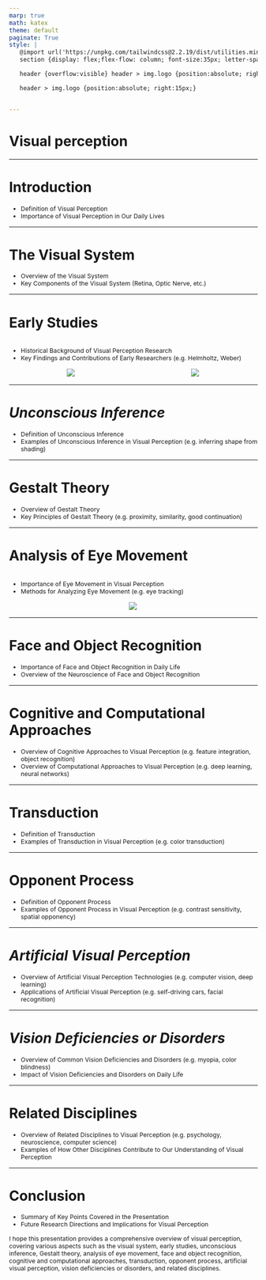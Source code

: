 ```yaml
---
marp: true
math: katex
theme: default
paginate: True
style: |
   @import url('https://unpkg.com/tailwindcss@2.2.19/dist/utilities.min.css');
   section {display: flex;flex-flow: column; font-size:35px; letter-spacing:1.4px;}

   header {overflow:visible} header > img.logo {position:absolute; right:15px;}

   header > img.logo {position:absolute; right:15px;}


---
```

<!-- backgroundColor: white -->
<!-- _class: lead -->

 # Visual perception

---
<style scoped>p,li {font-size:0.92em}</style>

 # Introduction
- Definition of Visual Perception
- Importance of Visual Perception in Our Daily Lives


---
<style scoped>p,li {font-size:0.92em}</style>

 # The Visual System
- Overview of the Visual System
- Key Components of the Visual System (Retina, Optic Nerve, etc.)


---
<style scoped>p,li {font-size:0.84em}</style>

 # Early Studies
<div style='flex:1 1 auto; min-height:0;' class="grid grid-cols-8 gap-4">
<div style='display:flex; flex-flow:column; min-height:0;' class="col-span-4">

- Historical Background of Visual Perception Research
- Key Findings and Contributions of Early Researchers (e.g. Helmholtz, Weber)
</div>

<div style='display:flex; flex-flow:column; min-height:0;' class="col-span-4">

<div style="display: flex; flex: 1 1 auto; flex-flow: row; min-height: 0"><div style="display: flex; flex: 1 1 auto; justify-content: center;min-height:0;min-width:0; margin-bottom:0.1em;;margin-right:0.15em">
<img style='object-fit: contain; max-height:100%; max-width:100%; background-color: rgba(0,0,0,0);' src='https://upload.wikimedia.org/wikipedia/commons/thumb/f/fb/Ventral-dorsal_streams.svg/290px-Ventral-dorsal_streams.svg.png'/>
</div>
<div style="display: flex; flex: 1 1 auto; justify-content: center;min-height:0;min-width:0; margin-bottom:0.1em;;margin-right:0.15em">
<img style='object-fit: contain; max-height:100%; max-width:100%; background-color: rgba(0,0,0,0);' src='https://upload.wikimedia.org/wikipedia/commons/thumb/a/aa/Eye_Line_of_sight.jpg/220px-Eye_Line_of_sight.jpg'/>
</div>
</div>

</div>

</div>


---
<style scoped>p,li {font-size:0.92em}</style>

 # _Unconscious Inference_

- Definition of Unconscious Inference
- Examples of Unconscious Inference in Visual Perception (e.g. inferring shape from shading)

---
<style scoped>p,li {font-size:0.92em}</style>

 # **Gestalt Theory**
- Overview of Gestalt Theory
- Key Principles of Gestalt Theory (e.g. proximity, similarity, good continuation)


---
<style scoped>p,li {font-size:0.88em}</style>

 # Analysis of Eye Movement
<div style='flex:1 1 auto; min-height:0;' class="grid grid-cols-8 gap-4">
<div style='display:flex; flex-flow:column; min-height:0;' class="col-span-4">

- Importance of Eye Movement in Visual Perception
- Methods for Analyzing Eye Movement (e.g. eye tracking)
</div>

<div style='display:flex; flex-flow:column; min-height:0;' class="col-span-4">

<div style="display: flex; flex: 1 1 auto; flex-flow: row; min-height: 0"><div style="display: flex; flex: 1 1 auto; justify-content: center;min-height:0;min-width:0; margin-bottom:0.1em;;margin-right:0.15em">
<img style='object-fit: contain; max-height:100%; max-width:100%; background-color: rgba(0,0,0,0);' src='https://upload.wikimedia.org/wikipedia/commons/thumb/c/c1/Vision_2_secondes.jpg/220px-Vision_2_secondes.jpg'/>
</div>
</div>

</div>

</div>


---
<style scoped>p,li {font-size:0.92em}</style>

 # Face and Object Recognition

- Importance of Face and Object Recognition in Daily Life
- Overview of the Neuroscience of Face and Object Recognition

---
<style scoped>p,li {font-size:0.92em}</style>

 # Cognitive and Computational Approaches

- Overview of Cognitive Approaches to Visual Perception (e.g. feature integration, object recognition)
- Overview of Computational Approaches to Visual Perception (e.g. deep learning, neural networks)

---
<style scoped>p,li {font-size:0.92em}</style>

 # Transduction
- Definition of Transduction
- Examples of Transduction in Visual Perception (e.g. color transduction)


---
<style scoped>p,li {font-size:0.92em}</style>

 # **Opponent Process**
- Definition of Opponent Process
- Examples of Opponent Process in Visual Perception (e.g. contrast sensitivity, spatial opponency)


---
<style scoped>p,li {font-size:0.92em}</style>

 # _Artificial Visual Perception_
- Overview of Artificial Visual Perception Technologies (e.g. computer vision, deep learning)
- Applications of Artificial Visual Perception (e.g. self-driving cars, facial recognition)


---
<style scoped>p,li {font-size:0.92em}</style>

 # _Vision Deficiencies or Disorders_
- Overview of Common Vision Deficiencies and Disorders (e.g. myopia, color blindness)
- Impact of Vision Deficiencies and Disorders on Daily Life


---
<style scoped>p,li {font-size:0.92em}</style>

 # **Related Disciplines**

- Overview of Related Disciplines to Visual Perception (e.g. psychology, neuroscience, computer science)
- Examples of How Other Disciplines Contribute to Our Understanding of Visual Perception

---
<style scoped>p,li {font-size:0.88em}</style>

 # Conclusion

- Summary of Key Points Covered in the Presentation
- Future Research Directions and Implications for Visual Perception

I hope this presentation provides a comprehensive overview of visual perception, covering various aspects such as the visual system, early studies, unconscious inference, Gestalt theory, analysis of eye movement, face and object recognition, cognitive and computational approaches, transduction, opponent process, artificial visual perception, vision deficiencies or disorders, and related disciplines.